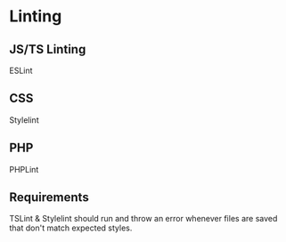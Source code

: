 # Linting


## JS/TS Linting

ESLint


## CSS

Stylelint


## PHP

PHPLint


## Requirements

TSLint & Stylelint should run and throw an error whenever files are saved that don't match expected styles.
